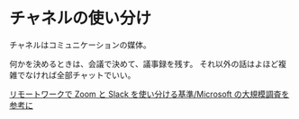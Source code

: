 # チャネルの使い分け

チャネルはコミュニケーションの媒体。

何かを決めるときは、会議で決めて、議事録を残す。
それ以外の話はよほど複雑でなければ全部チャットでいい。

[リモートワークで Zoom と Slack を使い分ける基準/Microsoft の大規模調査を参考に](https://zenn.dev/rgbkids/articles/e7fe1f211cf119)

